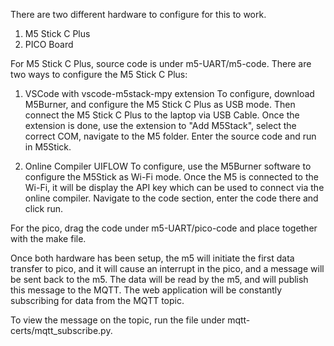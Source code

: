There are two different hardware to configure for this to work. 

1. M5 Stick C Plus
2. PICO Board

For M5 Stick C Plus, source code is under m5-UART/m5-code. There are two ways to configure the M5 Stick C Plus: 

1. VSCode with vscode-m5stack-mpy extension
To configure, download M5Burner, and configure the M5 Stick C Plus as USB mode. Then connect the M5 Stick C Plus to the laptop via USB Cable. Once the extension is done, use the extension to "Add M5Stack", select the correct COM, navigate to the M5 folder. Enter the source code and run in M5Stick. 

2. Online Compiler UIFLOW
To configure, use the M5Burner software to configure the M5Stick as Wi-Fi mode. Once the M5 is connected to the Wi-Fi, it will be display the API key which can be used to connect via the online compiler. Navigate to the code section, enter the code there and click run. 

For the pico, drag the code under m5-UART/pico-code and place together with the make file. 

Once both hardware has been setup, the m5 will initiate the first data transfer to pico, and it will cause an interrupt in the pico, and a message will be sent back to the m5. The data will be read by the m5, and will publish this message to the MQTT. The web application will be constantly subscribing for data from the MQTT topic. 

To view the message on the topic, run the file under mqtt-certs/mqtt_subscribe.py. 